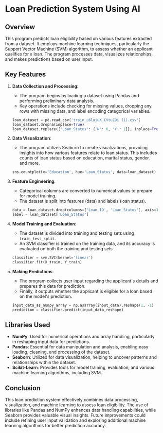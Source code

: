 # Loan Prediction System Using AI

## Overview
This program predicts loan eligibility based on various features extracted from a dataset. It employs machine learning techniques, particularly the Support Vector Machine (SVM) algorithm, to assess whether an applicant qualifies for a loan. The program processes data, visualizes relationships, and makes predictions based on user input.

## Key Features

1. **Data Collection and Processing**:
   - The program begins by loading a dataset using Pandas and performing preliminary data analysis.
   - Key operations include checking for missing values, dropping any rows with missing data, and label encoding categorical variables.

   ```python
   loan_dataset = pd.read_csv('train_u6lujuX_CVtuZ9i (1).csv')
   loan_dataset.dropna(inplace=True)
   loan_dataset.replace({"Loan_Status": {'N': 0, 'Y': 1}}, inplace=True)
   ```

2. **Data Visualization**:
   - The program utilizes Seaborn to create visualizations, providing insights into how various features relate to loan status. This includes counts of loan status based on education, marital status, gender, and more.

   ```python
   sns.countplot(x='Education', hue='Loan_Status', data=loan_dataset)
   ```

3. **Feature Engineering**:
   - Categorical columns are converted to numerical values to prepare for model training.
   - The dataset is split into features (data) and labels (loan status).

   ```python
   data = loan_dataset.drop(columns=['Loan_ID', 'Loan_Status'], axis=1)
   label = loan_dataset['Loan_Status']
   ```

4. **Model Training and Evaluation**:
   - The dataset is divided into training and testing sets using `train_test_split`.
   - An SVM classifier is trained on the training data, and its accuracy is evaluated on both the training and testing sets.

   ```python
   classifier = svm.SVC(kernel='linear')
   classifier.fit(X_train, Y_train)
   ```

5. **Making Predictions**:
   - The program collects user input regarding the applicant's details and prepares this data for prediction.
   - Finally, it outputs whether the applicant is eligible for a loan based on the model's prediction.

   ```python
   input_data_as_numpy_array = np.asarray(input_data).reshape(1, -1)
   prediction = classifier.predict(input_data_reshape)
   ```

## Libraries Used
- **NumPy**: Used for numerical operations and array handling, particularly in reshaping input data for predictions.
- **Pandas**: Essential for data manipulation and analysis, enabling easy loading, cleaning, and processing of the dataset.
- **Seaborn**: Utilized for data visualization, helping to uncover patterns and relationships within the dataset.
- **Scikit-Learn**: Provides tools for model training, evaluation, and various machine learning algorithms, including SVM.

## Conclusion
This loan prediction system effectively combines data processing, visualization, and machine learning to assess loan eligibility. The use of libraries like Pandas and NumPy enhances data handling capabilities, while Seaborn provides valuable visual insights. Future improvements could include refining user input validation and exploring additional machine learning algorithms for better prediction accuracy.
